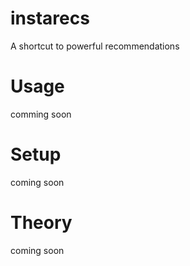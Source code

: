 instarecs
=========

A shortcut to powerful recommendations 

# Usage #
comming soon

# Setup #
coming soon

# Theory #
coming soon
